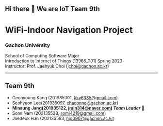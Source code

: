 ## Hi there 👋 We are IoT Team 9th
# WiFi-Indoor Navigation Project
### Gachon University
School of Computing Software Major<br />
Introduction to Internet of Things (13966_001) Spring 2023<br/>
Instructor: Prof. Jaehyuk Choi (jchoi@gachon.ac.kr)

---
## Team 9th
 - Geonyoung Kang (201935001, kky6335@gmail.com)
 - Seohyeon Lee(201935097, chaconne@gachon.ac.kr)
 - **Minsung Jang(201935122, jmin314@naver.com) _Team Leader_** 👑
 - Somi Nam (202135528, somi4219@gmail.com)
 - Jaedeok Han (202135593, hjd0907@gachon.ac.kr)
